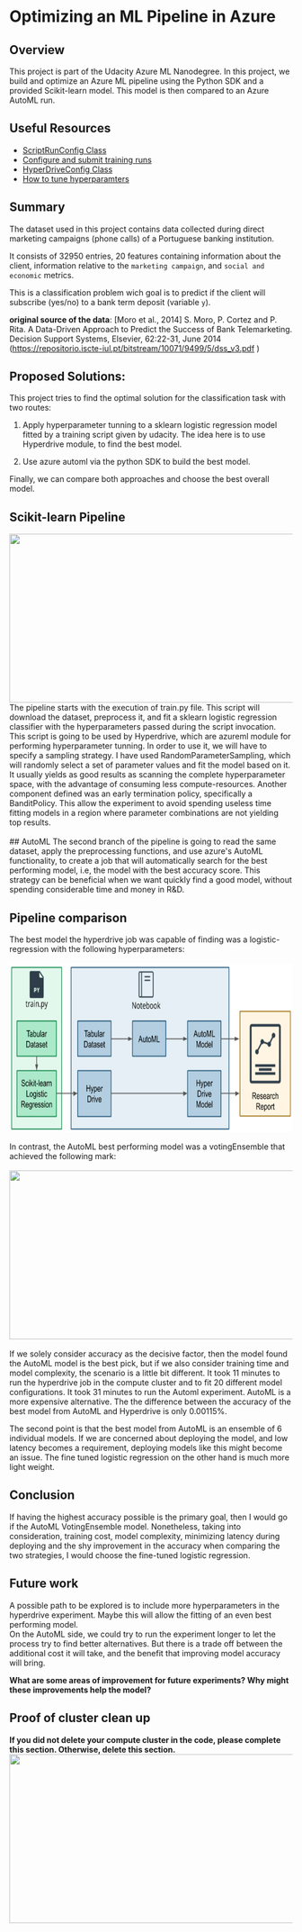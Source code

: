 # Optimizing an ML Pipeline in Azure

## Overview
This project is part of the Udacity Azure ML Nanodegree.
In this project, we build and optimize an Azure ML pipeline using the Python SDK and a provided Scikit-learn model.
This model is then compared to an Azure AutoML run.

## Useful Resources
- [ScriptRunConfig Class](https://docs.microsoft.com/en-us/python/api/azureml-core/azureml.core.scriptrunconfig?view=azure-ml-py)
- [Configure and submit training runs](https://docs.microsoft.com/en-us/azure/machine-learning/how-to-set-up-training-targets)
- [HyperDriveConfig Class](https://docs.microsoft.com/en-us/python/api/azureml-train-core/azureml.train.hyperdrive.hyperdriveconfig?view=azure-ml-py)
- [How to tune hyperparamters](https://docs.microsoft.com/en-us/azure/machine-learning/how-to-tune-hyperparameters)


## Summary

The dataset used in this project contains data collected during direct marketing campaigns (phone calls) of a Portuguese banking institution. 

It consists of 32950 entries, 20 features containing information about the client, information relative to the `marketing campaign`, and `social and economic` metrics. 

This is a classification problem wich goal is to predict if the client will subscribe (yes/no) to a bank term deposit (variable `y`).

**original source of the data**: 
[Moro et al., 2014] S. Moro, P. Cortez and P. Rita. A Data-Driven Approach to Predict the Success of Bank Telemarketing. Decision Support Systems, Elsevier, 62:22-31, 
June 2014 (https://repositorio.iscte-iul.pt/bitstream/10071/9499/5/dss_v3.pdf )

## Proposed Solutions:
This project tries to find the optimal solution for the classification task with two routes:
1. Apply hyperparameter tunning to a sklearn logistic regression model fitted by a training script given by udacity. The idea here is to use Hyperdrive module, to find the best model.

2. Use azure automl via the python SDK to build the best model.

Finally, we can compare both approaches and choose the best overall model.

## Scikit-learn Pipeline
<img align="center" width="700" height="300" src="https://github.com/hualcosa/Optimizing_a_Pipeline_in_Azure/creating-and-optimizing-an-ml-pipeline.png">
 The pipeline starts with the execution of train.py file. This script will download the dataset, preprocess it,
 and fit a sklearn logistic regression classifier with the hyperparameters passed during the script invocation.
 This script is going to be used by Hyperdrive, which are azureml module for performing hyperparameter tunning.
 In order to use it, we will have to specify a sampling strategy. I have used RandomParameterSampling, which will randomly
 select a set of parameter values and fit the model based on it. It usually yields as good results as scanning the complete
 hyperparameter space, with the advantage of consuming less compute-resources. Another component defined was an early termination
 policy, specifically a BanditPolicy. This allow the experiment to avoid spending useless time fitting models
 in a region where parameter combinations are not yielding top results.
 <br><br>
 ## AutoML
 The second branch of the pipeline is going to read the same dataset, apply the preprocessing functions,
 and use azure's AutoML functionality, to create a job that will automatically search for the best performing model, i.e, the
 model with the best accuracy score. This strategy can be beneficial when we want quickly find a good model, without spending
 considerable time and money in R&D.


## Pipeline comparison
The best model the hyperdrive job was capable of finding was a logistic-regression with the following hyperparameters:<br><br>
<img align="center" width="700" height="300" src="creating-and-optimizing-an-ml-pipeline.png">
<br><br>
In contrast, the AutoML best performing model was a votingEnsemble that achieved the following mark:<br><br>
<img align="center" width="700" height="300" src="https://github.com/hualcosa/Optimizing_a_Pipeline_in_Azure/voting_ensemble.png">
<br><br>
If we solely consider accuracy as the decisive factor, then the model found the AutoML model is the best pick, but if we also consider
training time and model complexity, the scenario is a little bit different. It took 11 minutes to run the hyperdrive job in the compute cluster
and to fit 20 different model configurations. It took 31 minutes to run the Automl experiment. AutoML is a more expensive
alternative. The the difference between the accuracy of the best model from AutoML and Hyperdrive is only 0.00115%.

The second point is that the best model from AutoML is an ensemble of 6 individual models. If we are concerned about
deploying the model, and low latency becomes a requirement, deploying models like this might become an issue. The fine
tuned logistic regression on the other hand is much more light weight.

## Conclusion
If having the highest accuracy possible is the primary goal, then I would go if the AutoML VotingEnsemble model. Nonetheless,
taking into consideration, training cost, model complexity, minimizing latency during deploying and the shy improvement in the
accuracy when comparing the two strategies, I would choose the fine-tuned logistic regression.

## Future work
A possible path to be explored is to include more hyperparameters in the hyperdrive experiment. Maybe this will allow the
fitting of an even best performing model. <br>
On the AutoML side, we could try to run the experiment longer to let the process try to find better alternatives. But there is
a trade off between the additional cost it will take, and the benefit that improving model accuracy will bring.

**What are some areas of improvement for future experiments? Why might these improvements help the model?**

## Proof of cluster clean up
**If you did not delete your compute cluster in the code, please complete this section. Otherwise, delete this section.**
<img align="center" width="700" height="300" src="https://github.com/hualcosa/Optimizing_a_Pipeline_in_Azure/deleting_cpu_cluster.png">

